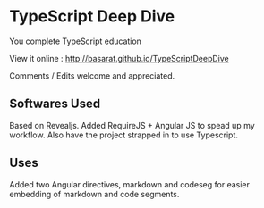 TypeScript Deep Dive
==================

You complete TypeScript education

View it online : http://basarat.github.io/TypeScriptDeepDive

Comments / Edits  welcome and appreciated. 

Softwares Used
-
Based on Revealjs. 
Added RequireJS + Angular JS to spead up my workflow. 
Also have the project strapped in to use Typescript. 


Uses
-
Added two Angular directives, markdown and codeseg for easier embedding of markdown and code segments. 
